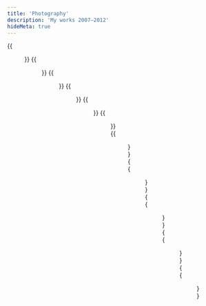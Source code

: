 ```yaml
---
title: 'Photography'
description: 'My works 2007–2012'
hideMeta: true
---
```


{{<figure src="/img/photography/novosibirsk-1.jpg" alt="Novosibirsk, Russia, 2012" title="Novosibirsk, Russia, 2012" width="500">}}
{{<figure src="/img/photography/novosibirsk-2.jpg" alt="Novosibirsk, Russia, 2012" title="Novosibirsk, Russia, 2012" width="500">}}
{{<figure src="/img/photography/island-3.jpg" alt="Kirkjufjara, Iceland, 2011" title="Kirkjufjara, Iceland, 2011" width="500">}}
{{<figure src="/img/photography/island-2.jpg" alt="Reykjavík, Iceland, 2011" title="Reykjavík, Iceland, 2011" width="500">}}
{{<figure src="/img/photography/island-1.jpg" alt="Kirkjufjara, Iceland, 2011" title="Kirkjufjara, Iceland, 2011" width="500">}}
{{<figure src="/img/photography/spree.jpg" alt="Berlin, Germany, 2010" title="Berlin, Germany, 2010" width="500">}}
{{<figure src="/img/photography/der-hohe-norden.jpg" alt="Erraid, Scotland, 2009" title="Erraid, Scotland, 2009" width="500">}}
{{<figure src="/img/photography/lass-mich.jpg" alt="Cologne, Germany, 2008" title="Cologne, Germany, 2008" width="500">}}
{{<figure src="/img/photography/traeume-werden-realitaet.jpg" alt="Brühl, Germany, 2008" title="Brühl, Germany, 2008" width="500">}}
{{<figure src="/img/photography/paragraph-49.jpg" alt="Brühl, Germany, 2007" title="Brühl, Germany, 2007" width="500">}}
{{<figure src="/img/photography/driven.jpg" alt="Berlin, Germany, 2007" title="Berlin, Germany, 2007" width="500">}}